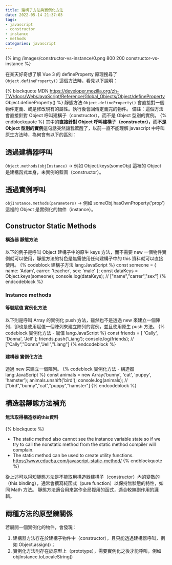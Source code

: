 ```yaml
---
title: 建構子方法與實例化方法
date: 2022-05-14 21:37:03
tags:
- javascript
- constructor
- instance
- methods
categories: javascript
---
```

{% img /images/constructor-vs-instance/0.png 800 200 constructor-vs-instance %}

在某天好奇想了解 Vue 3 的 defineProperty 原理搜尋了 `Object.defineProperty()` 這個方法時，看見以下說明：

{% blockquote MDN https://developer.mozilla.org/zh-TW/docs/Web/JavaScript/Reference/Global_Objects/Object/defineProperty Object.defineProperty() %}
靜態方法 `Object.defineProperty()` 會直接對一個物件定義、或是修改現有的屬性。執行後會回傳定義完的物件。
備註：這個方法會直接針對 Object 呼叫建構子（constructor），而不是 Object 型別的實例。
{% endblockquote %}
其中的**直接針對 Object 呼叫建構子（constructor），而不是 Object 型別的實例**這句話突然讓我驚醒了，以前一直不能理解 javascript 中呼叫原生方法時，為何會有以下的區別：

## 透過建構器呼叫
`Object.methods(objInstance)` -> 例如 Object.keys(someObj)
這裡的 Object 是建構函式本身，未實例的藍圖（constructor）。

## 透過實例呼叫
`objInstance.methods(parameters)` -> 例如 someObj.hasOwnProperty('prop')
這裡的 Object 是實例化的物件（instance）。

## Constructor Static Methods
#### 構造器 靜態方法
以下的例子是呼叫 Object 建構子中的原生 keys 方法，而不需要 new 一個物件實例就可以使用，靜態方法的特色是無需使用任何建構子中的 this 資料就可以直接使用。
{% codeblock 建構子方法 lang:JavaScript  %}
  const someone = {
    name: 'Adam',
    carrer: 'teacher',
    sex: 'male'
  };
  const dataKeys = Object.keys(someone);
  console.log(dataKeys);
  // ["name","carrer","sex"]
{% endcodeblock %}

### Instance methods
#### 等號賦值 實例化方法
以下則是呼叫 Array 的實例化 push 方法，雖然也不是透過 new 來建立一個陣列，卻也是使用賦值一個陣列來建立陣列的實例，並且使用原生 push 方法。
{% codeblock 實例化方法 - 賦值 lang:JavaScript  %}
  const friends = [ 'Cally', 'Donna', 'Jell' ];
  friends.push('Liang');
  console.log(friends);
  // ["Cally","Donna","Jell","Liang"]
{% endcodeblock %}

#### 建構器 實例化方法
透過 new 來建立一個陣列。
{% codeblock 實例化方法 - 構造器 lang:JavaScript  %}
  const animals = new Array('bunny', 'cat', 'puppy', 'hamster');
  animals.unshift('bird');
  console.log(animals);
  // ["bird","bunny","cat","puppy","hamster"]
{% endcodeblock %}

## 構造器靜態方法補充
#### 無法取得構造器的this資料
{% blockquote %}
- The static method also cannot see the instance variable state so if we try to call the nonstatic method from the static method compiler will complain.
- The static method can be used to create utility functions.
https://www.educba.com/javascript-static-method/
{% endblockquote %}

從上述可以得知靜態方法是不能取用構造器建構子（constructor）內的變數的（this binding），通常會撰寫純函式（pure function）以保持無狀態的特性，如同 Math 方法。
靜態方法適合用來當作全局複用的函式，適合較無副作用的邏輯。

## 兩種方法的原型鍊關係
若展開一個實例化的物件，會發現：
1. 建構器方法存在於建構子物件中（constructor），且只能透過建構器呼叫，例如 Object.assign()；
2. 實例化方法則存在於原型上（prototype），需要實例化之後才能呼叫，例如 objInstance.toLocaleString()